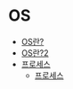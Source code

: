 # OS

- [OS란?](https://github.com/gunhaa/CS-Study-Repo/blob/main/CS/OS/OperationSystem.md)
- [OS란?2](https://github.com/gunhaa/CS-Study-Repo/blob/main/CS/OS/NullNull/OS.md)
- [프로세스](https://github.com/gunhaa/CS-Study-Repo/blob/main/CS/OS/ChoiLyn/Operation&Process.md)
  - [프로세스](https://github.com/gunhaa/CS-Study-Repo/blob/main/CS/OS/ChoiLyn/Process.md)
